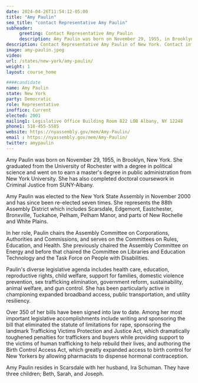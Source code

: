 ```yaml
---
date: 2024-04-26T11:54:12-05:00
title: "Amy Paulin"
seo_title: "contact Representative Amy Paulin"
subheader:
     greeting: Contact Representative Amy Paulin
     description: Amy Paulin was born on November 29, 1955, in Brooklyn, New York. She graduated from the University of Rochester with a degree in political science and went on to earn a master's degree in public administration from New York University. She has also completed doctoral coursework in Criminal Justice from SUNY-Albany.
description: Contact Representative Amy Paulin of New York. Contact information for Amy Paulin includes email address, phone number, and mailing address.
image: amy-paulin.jpeg
video:
url: /states/new-york/amy-paulin/
weight: 1
layout: course_home

####candidate
name: Amy Paulin
state: New York
party: Democratic
role: Representative
inoffice: Current
elected: 2001
mailing1: Legislative Office Building Room 822 LOB Albany, NY 12248
phone1: 518-455-5585
website: https://nyassembly.gov/mem/Amy-Paulin/
email : https://nyassembly.gov/mem/Amy-Paulin/
twitter: amypaulin
---
```

Amy Paulin was born on November 29, 1955, in Brooklyn, New York. She graduated from the University of Rochester with a degree in political science and went on to earn a master's degree in public administration from New York University. She has also completed doctoral coursework in Criminal Justice from SUNY-Albany.

Amy Paulin was elected to the New York State Assembly in November 2000 and has since been re-elected seven times. She represents the 88th Assembly District which includes Scarsdale, Edgemont, Eastchester, Bronxville, Tuckahoe, Pelham, Pelham Manor, and parts of New Rochelle and White Plains.

In her role, Paulin chairs the Assembly Committee on Corporations, Authorities and Commissions, and serves on the Committees on Rules, Education, and Health. She previously chaired the Assembly Committee on Energy and before that chaired the Committee on Libraries and Education Technology and the Task Force on People with Disabilities.

Paulin's diverse legislative agenda includes health care, education, reproductive rights, child welfare, support for families, domestic violence prevention, sex trafficking elimination, government reform, sustainability, animal welfare, and gun control. She has been particularly active in championing expanded broadband access, public transportation, and utility resiliency.

Over 350 of her bills have been signed into law to date. Among her most important legislative accomplishments include writing and sponsoring the bill that eliminated the statute of limitations for rape, sponsoring the landmark Trafficking Victims Protection and Justice Act, which dramatically toughened penalties for traffickers and buyers while providing support to the victims of human trafficking to help rebuild their lives, and authoring the Birth Control Access Act, which greatly expanded access to birth control for New Yorkers by allowing pharmacists to dispense hormonal contraception.

Amy Paulin resides in Scarsdale with her husband, Ira Schuman. They have three children; Beth, Sarah, and Joseph.
